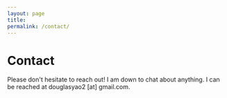 ```yaml
---
layout: page
title:
permalink: /contact/
---
```


# Contact

Please don't hesitate to reach out! I am down to chat about anything. I can be reached at douglasyao2 [at] gmail.com.
